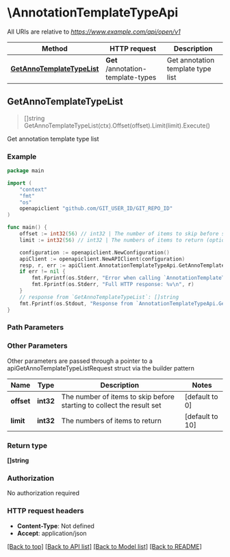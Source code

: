 # \AnnotationTemplateTypeApi

All URIs are relative to *https://www.example.com/api/open/v1*

Method | HTTP request | Description
------------- | ------------- | -------------
[**GetAnnoTemplateTypeList**](AnnotationTemplateTypeApi.md#GetAnnoTemplateTypeList) | **Get** /annotation-template-types | Get annotation template type list



## GetAnnoTemplateTypeList

> []string GetAnnoTemplateTypeList(ctx).Offset(offset).Limit(limit).Execute()

Get annotation template type list



### Example

```go
package main

import (
    "context"
    "fmt"
    "os"
    openapiclient "github.com/GIT_USER_ID/GIT_REPO_ID"
)

func main() {
    offset := int32(56) // int32 | The number of items to skip before starting to collect the result set (optional) (default to 0)
    limit := int32(56) // int32 | The numbers of items to return (optional) (default to 10)

    configuration := openapiclient.NewConfiguration()
    apiClient := openapiclient.NewAPIClient(configuration)
    resp, r, err := apiClient.AnnotationTemplateTypeApi.GetAnnoTemplateTypeList(context.Background()).Offset(offset).Limit(limit).Execute()
    if err != nil {
        fmt.Fprintf(os.Stderr, "Error when calling `AnnotationTemplateTypeApi.GetAnnoTemplateTypeList``: %v\n", err)
        fmt.Fprintf(os.Stderr, "Full HTTP response: %v\n", r)
    }
    // response from `GetAnnoTemplateTypeList`: []string
    fmt.Fprintf(os.Stdout, "Response from `AnnotationTemplateTypeApi.GetAnnoTemplateTypeList`: %v\n", resp)
}
```

### Path Parameters



### Other Parameters

Other parameters are passed through a pointer to a apiGetAnnoTemplateTypeListRequest struct via the builder pattern


Name | Type | Description  | Notes
------------- | ------------- | ------------- | -------------
 **offset** | **int32** | The number of items to skip before starting to collect the result set | [default to 0]
 **limit** | **int32** | The numbers of items to return | [default to 10]

### Return type

**[]string**

### Authorization

No authorization required

### HTTP request headers

- **Content-Type**: Not defined
- **Accept**: application/json

[[Back to top]](#) [[Back to API list]](../README.md#documentation-for-api-endpoints)
[[Back to Model list]](../README.md#documentation-for-models)
[[Back to README]](../README.md)

